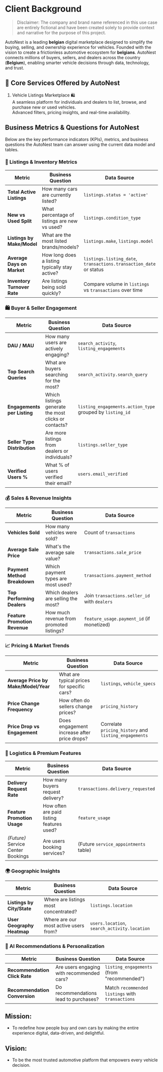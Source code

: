 # Client Background

> Disclaimer: The company and brand name referenced in this use case are entirely fictional and have been created solely to provide context and narrative for the purpose of this project.

AutoNest is a leading **belgian** digital marketplace designed to simplify the buying, selling, and ownership experience for vehicles. Founded with the vision to create a frictionless automotive ecosystem for **belgians**. AutoNest connects millions of buyers, sellers, and dealers across the country (**Belgium**), enabling smarter vehicle decisions through data, technology, and trust.

## 🔧 Core Services Offered by AutoNest

1. Vehicle Listings Marketplace 🛍️  
A seamless platform for individuals and dealers to list, browse, and purchase new or used vehicles.  
Advanced filters, pricing insights, and real-time availability.

## Business Metrics & Questions for AutoNest
Below are the key performance indicators (KPIs), metrics, and business questions the AutoNest team can answer using the current data model and tables.

### 🚗 Listings & Inventory Metrics
|Metric|Business Question|Data Source|
|---|---|---|
|**Total Active Listings**|How many cars are currently listed?|`listings.status = 'active'`|
|**New vs Used Split**|What percentage of listings are new vs used?|`listings.condition_type`|
|**Listings by Make/Model**|What are the most listed brands/models?|`listings.make`, `listings.model`|
|**Average Days on Market**|How long does a listing typically stay active?|`listings.listing_date`, `transactions.transaction_date` or status|
|**Inventory Turnover Rate**|Are listings being sold quickly?|Compare volume in `listings` vs `transactions` over time|

### 🛍️ Buyer & Seller Engagement
| Metric                       | Business Question                                    | Data Source                                               |
| ---------------------------- | ---------------------------------------------------- | --------------------------------------------------------- |
| **DAU / MAU**                | How many users are actively engaging?                | `search_activity`, `listing_engagements`                  |
| **Top Search Queries**       | What are buyers searching for the most?              | `search_activity.search_query`                            |
| **Engagements per Listing**  | Which listings generate the most clicks or contacts? | `listing_engagements.action_type` grouped by `listing_id` |
| **Seller Type Distribution** | Are more listings from dealers or individuals?       | `listings.seller_type`                                    |
| **Verified Users %**         | What % of users verified their email?                | `users.email_verified`                                    |

### 💰 Sales & Revenue Insights
|Metric|Business Question|Data Source|
|---|---|---|
|**Vehicles Sold**|How many vehicles were sold?|Count of `transactions`|
|**Average Sale Price**|What's the average sale value?|`transactions.sale_price`|
|**Payment Method Breakdown**|Which payment types are most used?|`transactions.payment_method`|
|**Top Performing Dealers**|Which dealers are selling the most?|Join `transactions.seller_id` with `dealers`|
|**Feature Promotion Revenue**|How much revenue from promoted listings?|`feature_usage.payment_id` (if monetized)|

### 📈 Pricing & Market Trends
|Metric|Business Question|Data Source|
|---|---|---|
|**Average Price by Make/Model/Year**|What are typical prices for specific cars?|`listings`, `vehicle_specs`|
|**Price Change Frequency**|How often do sellers change prices?|`pricing_history`|
|**Price Drop vs Engagement**|Does engagement increase after price drops?|Correlate `pricing_history` and `listing_engagements`|

### 🚚 Logistics & Premium Features
|Metric|Business Question|Data Source|
|---|---|---|
|**Delivery Request Rate**|How many buyers request delivery?|`transactions.delivery_requested`|
|**Feature Promotion Usage**|How often are paid listing features used?|`feature_usage`|
|_(Future)_ Service Center Bookings|Are users booking services?|(Future `service_appointments` table)|

### 🌍 Geographic Insights
| Metric                     | Business Question                     | Data Source                                  |
| -------------------------- | ------------------------------------- | -------------------------------------------- |
| **Listings by City/State** | Where are listings most concentrated? | `listings.location`                          |
| **User Geography Heatmap** | Where are our most active users from? | `users.location`, `search_activity.location` |

### 🧠 AI Recommendations & Personalization
|Metric|Business Question|Data Source|
|---|---|---|
|**Recommendation Click Rate**|Are users engaging with recommended cars?|`listing_engagements` (from "recommended")|
|**Recommendation Conversion**|Do recommendations lead to purchases?|Match `recommended listings` with `transactions`|




## Mission:
- To redefine how people buy and own cars by making the entire experience digital, data-driven, and delightful.

## Vision:
- To be the most trusted automotive platform that empowers every vehicle decision.
